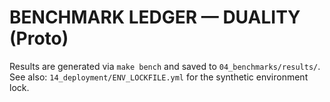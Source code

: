 # BENCHMARK LEDGER — DUALITY (Proto)

Results are generated via `make bench` and saved to `04_benchmarks/results/`.
See also: `14_deployment/ENV_LOCKFILE.yml` for the synthetic environment lock.
